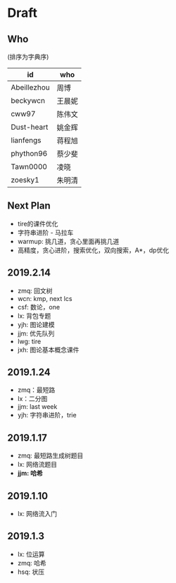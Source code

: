 # Draft

## Who

(排序为字典序)

id |who
--- | ---
Abeillezhou| 周博
beckywcn | 王晨妮
cww97 | 陈伟文
Dust-heart | 姚金辉
lianfengs | 蒋程旭
phython96 | 蔡少斐
Tawn0000 | 凌晓
zoesky1 | 朱明清

## Next Plan

- tire的课件优化
- 字符串进阶 - 马拉车
- warmup: 挑几道，贪心里面再挑几道
- 高精度，贪心进阶，搜索优化，双向搜索，A*，dp优化

## 2019.2.14

- zmq: 回文树
- wcn: kmp, next lcs
- csf: 数论，one
- lx: 背包专题
- yjh: 图论建模
- jjm: 优先队列
- lwg: tire
- jxh: 图论基本概念课件

## 2019.1.24

- zmq：最短路
- lx：二分图
- jjm: last week
- yjh: 字符串进阶，trie

## 2019.1.17

- zmq: 最短路生成树题目
- lx: 网络流题目
- **jjm: 哈希**

## 2019.1.10

- lx: 网络流入门

## 2019.1.3

- lx: 位运算
- zmq: 哈希
- hsq: 状压
